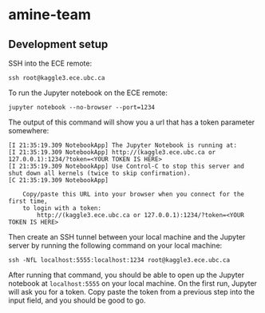 # amine-team

## Development setup

SSH into the ECE remote:
```
ssh root@kaggle3.ece.ubc.ca
```

To run the Jupyter notebook on the ECE remote:
```
jupyter notebook --no-browser --port=1234
```

The output of this command will show you a url that has a token parameter
somewhere:
```
[I 21:35:19.309 NotebookApp] The Jupyter Notebook is running at:
[I 21:35:19.309 NotebookApp] http://(kaggle3.ece.ubc.ca or 127.0.0.1):1234/?token=<YOUR TOKEN IS HERE>
[I 21:35:19.309 NotebookApp] Use Control-C to stop this server and shut down all kernels (twice to skip confirmation).
[C 21:35:19.309 NotebookApp] 

    Copy/paste this URL into your browser when you connect for the first time,
    to login with a token:
        http://(kaggle3.ece.ubc.ca or 127.0.0.1):1234/?token=<YOUR TOKEN IS HERE>
```

Then create an SSH tunnel between your local machine and the Jupyter server by
running the following command on your local machine:
```
ssh -NfL localhost:5555:localhost:1234 root@kaggle3.ece.ubc.ca
```

After running that command, you should be able to open up the Jupyter notebook
at `localhost:5555` on your local machine. On the first run, Jupyter will ask
you for a token. Copy paste the token from a previous step into the input field,
and you should be good to go.

